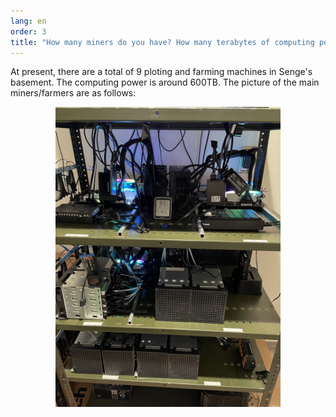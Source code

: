 ```yaml
---
lang: en
order: 3
title: "How many miners do you have? How many terabytes of computing power?"
---
```


At present, there are a total of 9 ploting and farming machines in Senge's basement. The computing power is around 600TB. The picture of the main miners/farmers are as follows:

<p align="center">
  <img src="/assets/faq/senge_miner.jpg" alt="Senge's machines" width="360">
</p>
